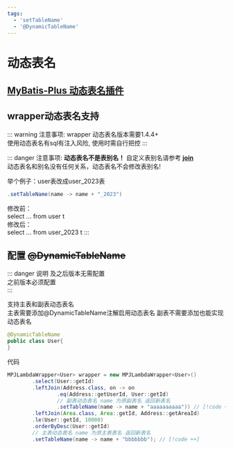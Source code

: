 ```yaml
---
tags:
  - 'setTableName'
  - '@DynamicTableName'
---
```


# 动态表名

## [MyBatis-Plus 动态表名插件](https://baomidou.com/plugins/dynamic-table-name/)

## wrapper动态表名支持 <Badge type="tip" text="1.4.4+" vertical="top" />

::: warning 注意事项:
wrapper 动态表名版本需要1.4.4+  
使用动态表名有sql有注入风险, 使用时需自行把控
:::

::: danger 注意事项:
**动态表名不是表别名！** 自定义表别名请参考 **[join](../lambda/join)**  
动态表名和别名没有任何关系，动态表名不会修改表别名!

举个例子：user表改成user_2023表  
```java
.setTableName(name -> name + "_2023")
```
修改前：  
select ... from user t  
修改后：    
select ... from user_2023 t
:::

## 配置 <s>@DynamicTableName</s> <Badge type="danger" text="1.5.2-" vertical="top" />

::: danger 说明
<Badge type="tip" text="1.5.2+" vertical="top" /> 及之后版本无需配置
<br/>
<Badge type="danger" text="1.5.2-" vertical="top" /> 之前版本必须配置  
:::

支持主表和副表动态表名  
主表需要添加@DynamicTableName注解启用动态表名 副表不需要添加也能实现动态表名
```java
@DynamicTableName
public class User{
}
```

代码
```java
MPJLambdaWrapper<User> wrapper = new MPJLambdaWrapper<User>()
        .select(User::getId)
        .leftJoin(Address.class, on -> on
                .eq(Address::getUserId, User::getId)
                // 副表动态表名 name 为原副表名 返回新表名
                .setTableName(name -> name + "aaaaaaaaaa")) // [!code ++]
        .leftJoin(Area.class, Area::getId, Address::getAreaId)
        .le(User::getId, 10000)
        .orderByDesc(User::getId)
        // 主表动态表名 name 为原主表表名 返回新表名
        .setTableName(name -> name + "bbbbbbb"); // [!code ++]
```
 

